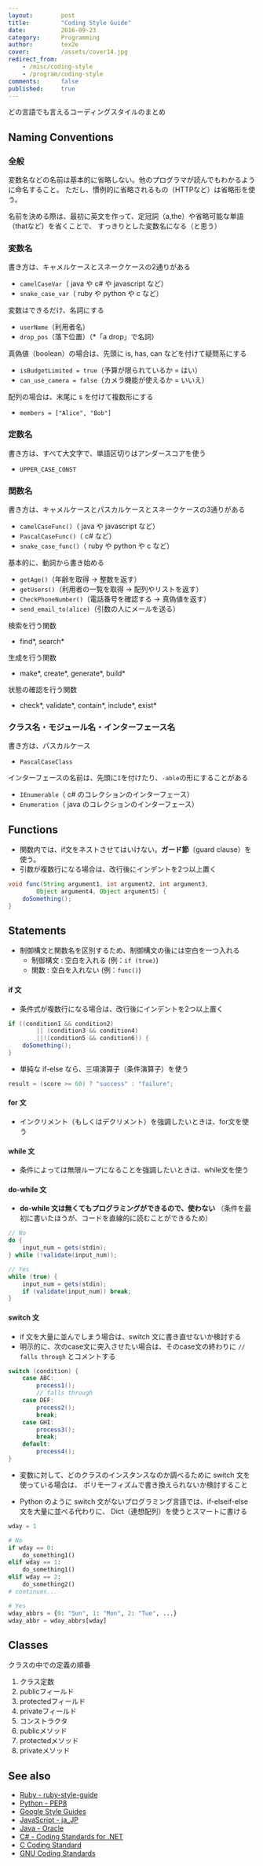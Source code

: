 ```yaml
---
layout:        post
title:         "Coding Style Guide"
date:          2016-09-23
category:      Programming
author:        tex2e
cover:         /assets/cover14.jpg
redirect_from:
    - /misc/coding-style
    - /program/coding-style
comments:      false
published:     true
---
```


どの言語でも言えるコーディングスタイルのまとめ

Naming Conventions
------------------

### 全般

変数名などの名前は基本的に省略しない。他のプログラマが読んでもわかるように命名すること。
ただし、慣例的に省略されるもの（HTTPなど）は省略形を使う。

名前を決める際は、最初に英文を作って、定冠詞（a,the）や省略可能な単語（thatなど）を省くことで、
すっきりとした変数名になる（と思う）


### 変数名

書き方は、キャメルケースとスネークケースの2通りがある

- `camelCaseVar`（ java や c# や javascript など）
- `snake_case_var`（ ruby や python や c など）

変数はできるだけ、名詞にする

- `userName`（利用者名）
- `drop_pos`（落下位置）（\*「a drop」で名詞）

真偽値（boolean）の場合は、先頭に is, has, can などを付けて疑問系にする

- `isBudgetLimited = true`（予算が限られているか = はい）
- `can_use_camera = false`（カメラ機能が使えるか = いいえ）

配列の場合は、末尾に s を付けて複数形にする

- `members = ["Alice", "Bob"]`


### 定数名

書き方は、すべて大文字で、単語区切りはアンダースコアを使う

- `UPPER_CASE_CONST`


### 関数名

書き方は、キャメルケースとパスカルケースとスネークケースの3通りがある

- `camelCaseFunc()`（ java や javascript など）
- `PascalCaseFunc()`（ c# など）
- `snake_case_func()`（ ruby や python や c など）

基本的に、動詞から書き始める

- `getAge()`（年齢を取得 → 整数を返す）
- `getUsers()`（利用者の一覧を取得 → 配列やリストを返す）
- `CheckPhoneNumber()`（電話番号を確認する → 真偽値を返す）
- `send_email_to(alice)`（引数の人にメールを送る）

検索を行う関数

- find\*, search\*

生成を行う関数

- make\*, create\*, generate\*, build\*

状態の確認を行う関数

- check\*, validate\*, contain\*, include\*, exist\*



### クラス名・モジュール名・インターフェース名

書き方は、パスカルケース

- `PascalCaseClass`

インターフェースの名前は、先頭に`I`を付けたり、`-able`の形にすることがある

- `IEnumerable`（ c# のコレクションのインターフェース）
- `Enumeration`（ java のコレクションのインターフェース）



Functions
---------

- 関数内では、if文をネストさせてはいけない。__ガード節__（guard clause）を使う。
- 引数が複数行になる場合は、改行後にインデントを2つ以上置く

~~~ java
void func(String argument1, int argument2, int argument3,
        Object argument4, Object argument5) {
    doSomething();
}
~~~


Statements
----------

- 制御構文と関数名を区別するため、制御構文の後には空白を一つ入れる
    - 制御構文 : 空白を入れる (例：`if (true)`)
    - 関数 : 空白を入れない (例：`func()`)

#### if 文

- 条件式が複数行になる場合は、改行後にインデントを2つ以上置く

~~~ java
if ((condition1 && condition2)
        || (condition3 && condition4)
        ||!(condition5 && condition6)) {
    doSomething();
}
~~~

- 単純な if-else なら、三項演算子（条件演算子）を使う

~~~ java
result = (score >= 60) ? "success" : "failure";
~~~

#### for 文

- インクリメント（もしくはデクリメント）を強調したいときは、for文を使う

#### while 文

- 条件によっては無限ループになることを強調したいときは、while文を使う

#### do-while 文

- __do-while 文は無くてもプログラミングができるので、使わない__
（条件を最初に書いたほうが、コードを直線的に読むことができるため）

~~~ java
// No
do {
    input_num = gets(stdin);
} while (!validate(input_num));

// Yes
while (true) {
    input_num = gets(stdin);
    if (validate(input_num)) break;
}
~~~


#### switch 文

- if 文を大量に並んでしまう場合は、switch 文に書き直せないか検討する
- 明示的に、次のcase文に突入させたい場合は、そのcase文の終わりに `// falls through` とコメントする

~~~ java
switch (condition) {
    case ABC:
        process1();
        // falls through
    case DEF:
        process2();
        break;
    case GHI:
        process3();
        break;
    default:
        process4();
}
~~~

- 変数に対して、どのクラスのインスタンスなのか調べるために switch 文を使っている場合は、
ポリモーフィズムで書き換えられないか検討すること

- Python のように switch 文がないプログラミング言語では、if-elseif-else 文を大量に並べる代わりに、
Dict（連想配列）を使うとスマートに書ける

```python
wday = 1

# No
if wday == 0:
    do_something1()
elif wday == 1:
    do_something1()
elif wday == 2:
    do_something2()
# continues...

# Yes
wday_abbrs = {0: "Sun", 1: "Mon", 2: "Tue", ...}
wday_abbr = wday_abbrs[wday]
```


Classes
-------

クラスの中での定義の順番

1. クラス定数
2. publicフィールド
3. protectedフィールド
4. privateフィールド
5. コンストラクタ
6. publicメソッド
7. protectedメソッド
8. privateメソッド


See also
--------

- [Ruby - ruby-style-guide](https://github.com/bbatsov/ruby-style-guide)
- [Python - PEP8](https://www.python.org/dev/peps/pep-0008/)
- [Google Style Guides](https://github.com/google/styleguide)
- [JavaScript - ja_JP](https://github.com/cou929/Japanese-Translation-of-Google-JavaScript-Style-Guide/blob/master/index.rst)
- [Java - Oracle](http://www.oracle.com/technetwork/java/codeconventions-150003.pdf)
- [C# - Coding Standards for .NET](http://se.inf.ethz.ch/old/teaching/ss2007/251-0290-00/project/CSharpCodingStandards.pdf)
- [C Coding Standard](http://users.ece.cmu.edu/~eno/coding/CCodingStandard.html)
- [GNU Coding Standards](https://www.gnu.org/prep/standards/standards.pdf)
